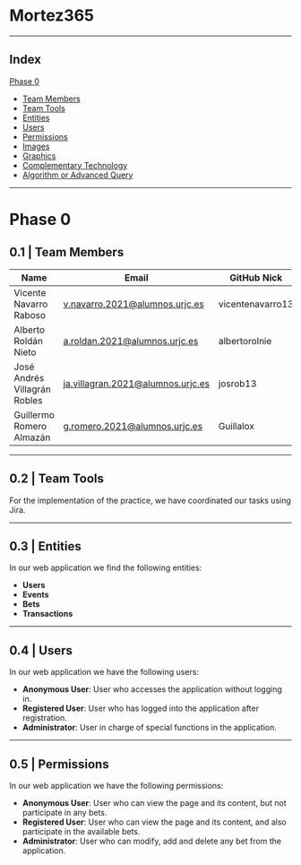 # Mortez365
---
## Index
[Phase 0](#fase-0)
   - [Team Members](#miembros)
   - [Team Tools](#herramientas)
   - [Entities](#entidades)
   - [Users](#usuarios)
   - [Permissions](#permisos)
   - [Images](#imagenes)
   - [Graphics](#graficos)
   - [Complementary Technology](#tecnologia-complementaria)
   - [Algorithm or Advanced Query](#algoritmo-consulta-avanzada) <br>
---

# Phase 0
## 0.1 | Team Members
| Name                        | Email                             | GitHub Nick       |
| ---------                     | ----                               | ---------         |
| Vicente Navarro Raboso        | v.navarro.2021@alumnos.urjc.es     | vicentenavarro13  |
| Alberto Roldán Nieto          | a.roldan.2021@alumnos.urjc.es      | albertorolnie     |
| José Andrés Villagrán Robles  | ja.villagran.2021@alumnos.urjc.es  | josrob13          |
| Guillermo Romero Almazán      | g.romero.2021@alumnos.urjc.es      | Guillalox         |

___

## 0.2 | Team Tools
For the implementation of the practice, we have coordinated our tasks using Jira.

___

## 0.3 | Entities
In our web application we find the following entities:
  - **Users**
  - **Events**
  - **Bets**
  - **Transactions**

___

## 0.4 | Users
In our web application we have the following users:
  - **Anonymous User**: User who accesses the application without logging in.
  - **Registered User**: User who has logged into the application after registration.
  - **Administrator**: User in charge of special functions in the application.

___

## 0.5 | Permissions
In our web application we have the following permissions:
  - **Anonymous User**: User who can view the page and its content, but not participate in any bets.
  - **Registered User**: User who can view the page and its content, and also participate in the available bets.
  - **Administrator**: User who can modify, add and delete any bet from the application.
